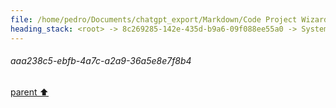 ```yaml
---
file: /home/pedro/Documents/chatgpt_export/Markdown/Code Project Wizard.md
heading_stack: <root> -> 8c269285-142e-435d-b9a6-09f088ee55a0 -> System -> 3f14cc08-f4b7-4f8c-8004-80585ceb35cb -> System -> aaa238c5-ebfb-4a7c-a2a9-36a5e8e7f8b4
---
```

###### aaa238c5-ebfb-4a7c-a2a9-36a5e8e7f8b4
[parent ⬆️](#3f14cc08-f4b7-4f8c-8004-80585ceb35cb)
